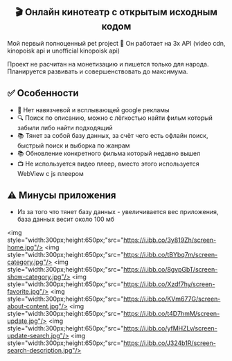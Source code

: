<center><h2>🎬 Онлайн кинотеатр с открытым исходным кодом</h2></center>
<p>Мой первый полноценный pet project 🙂 Он работает на 3х API (video cdn, kinopoisk api и unofficial kinopoisk api)</p>
<p>Проект не расчитан на монетизацию и пишется только для народа. Планируется развивать и совершенствовать до максимума.</p>
<h2>✅ Особенности</h2>
<ul>
  <li>🚫 Нет навязчевой и всплывающей google рекламы</li>
  <li>🔍  Поиск по описанию, можно с лёгкостью найти фильм который забыли либо найти подходящий</li>
  <li>📚 Тянет за собой базу данных, за счёт чего есть офлайн поиск, быстрый поиск и выборка по жанрам</li>
  <li>📚 Обновление конкретного фильма который недавно вышел</li>
  <li>📺  Не используется видео плеер, вместо этого используется WebView с js плеером</li>
</ul>
<h2>⚠ Минусы приложения</h2>
<ul>
  <li>Из за того что тянет базу данных - увеличивается вес приложения, база данных весит около 100 мб</li>
</ul>

<img style="width:300px;height:650px;"src="https://i.ibb.co/3y819Zh/screen-home.jpg"/>
<img style="width:300px;height:650px;"src="https://i.ibb.co/tBYbq7m/screen-category.jpg"/>
<img style="width:300px;height:650px;"src="https://i.ibb.co/8gvpGbT/screen-show-category.jpg"/>
<img style="width:300px;height:650px;"src="https://i.ibb.co/Xzdf7hy/screen-favorite.jpg"/>
<img style="width:300px;height:650px;"src="https://i.ibb.co/KVm677G/screen-about-content.jpg"/>
<img style="width:300px;height:650px;"src="https://i.ibb.co/t4D7hmM/screen-update.jpg"/>
<img style="width:300px;height:650px;"src="https://i.ibb.co/yfMHZLv/screen-update-search.jpg"/>
<img style="width:300px;height:650px;"src="https://i.ibb.co/J324b1R/screen-search-description.jpg"/>
